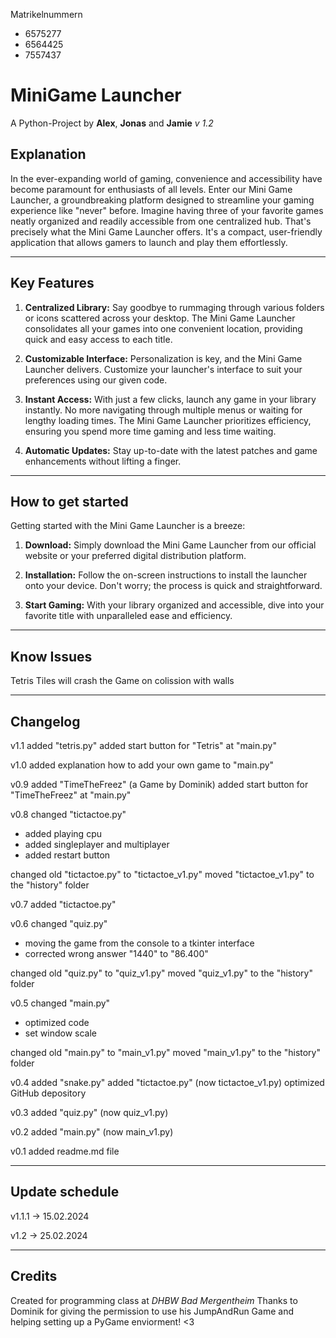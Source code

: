 Matrikelnummern
- 6575277
- 6564425
- 7557437


# MiniGame Launcher
A Python-Project by **Alex**, **Jonas** and **Jamie**
_v 1.2_

## Explanation
In the ever-expanding world of gaming, convenience and accessibility have become paramount for enthusiasts of all levels. 
Enter our Mini Game Launcher, a groundbreaking platform designed to streamline your gaming experience like "never" before.
Imagine having three of your favorite games neatly organized and readily accessible from one centralized hub. 
That's precisely what the Mini Game Launcher offers. 
It's a compact, user-friendly application that allows gamers to launch and play them effortlessly.
****
## Key Features
1. **Centralized Library:** Say goodbye to rummaging through various folders or icons scattered across your desktop. The Mini Game Launcher consolidates all your  games into one convenient location, providing quick and easy access to each title.

2. **Customizable Interface:** Personalization is key, and the Mini Game Launcher delivers. Customize your launcher's interface to suit your preferences using our given code.

3. **Instant Access:** With just a few clicks, launch any game in your library instantly. No more navigating through multiple menus or waiting for lengthy loading times. The Mini Game Launcher prioritizes efficiency, ensuring you spend more time gaming and less time waiting.

4. **Automatic Updates:** Stay up-to-date with the latest patches and game enhancements without lifting a finger. 

****
## How to get started
Getting started with the Mini Game Launcher is a breeze:

1. **Download:** Simply download the Mini Game Launcher from our official website or your preferred digital distribution platform.

2. **Installation:** Follow the on-screen instructions to install the launcher onto your device. Don't worry; the process is quick and straightforward.

3. **Start Gaming:** With your library organized and accessible, dive into your favorite title with unparalleled ease and efficiency.

****
## Know Issues
Tetris Tiles will crash the Game on colission with walls

****
## Changelog
v1.1
added "tetris.py"
added start button for "Tetris" at "main.py"

v1.0
added explanation how to add your own game to "main.py"


v0.9
added "TimeTheFreez" (a Game by Dominik)
added start button for "TimeTheFreez" at "main.py"


v0.8
changed "tictactoe.py"
- added playing cpu
- added singleplayer and multiplayer
- added restart button

changed old "tictactoe.py" to "tictactoe_v1.py"
moved "tictactoe_v1.py" to the "history" folder


v0.7
added "tictactoe.py"


v0.6
changed "quiz.py"
- moving the game from the console to a tkinter interface
- corrected wrong answer "1440" to "86.400"

changed old "quiz.py" to "quiz_v1.py"
moved "quiz_v1.py" to the "history" folder


v0.5
changed "main.py"
- optimized code
- set window scale

changed old "main.py" to "main_v1.py"
moved "main_v1.py" to the "history" folder

v0.4
added "snake.py"
added "tictactoe.py" (now tictactoe_v1.py)
optimized GitHub depository


v0.3
added "quiz.py" (now quiz_v1.py)


v0.2
added "main.py" (now main_v1.py)


v0.1
added readme.md file

****
## Update schedule

v1.1.1 -> 15.02.2024

v1.2 -> 25.02.2024
****
## Credits
Created for programming class at *DHBW Bad Mergentheim*
Thanks to Dominik for giving the permission to use his JumpAndRun Game and helping setting up a PyGame enviorment! <3
